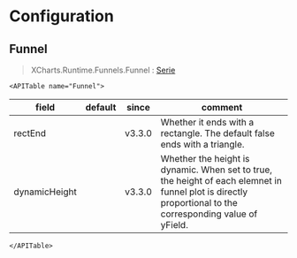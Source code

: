 # Configuration

## Funnel

> XCharts.Runtime.Funnels.Funnel : [Serie](https://xcharts-team.github.io/docs/configuration#serie)

```mdx-code-block
<APITable name="Funnel">
```


|field|default|since|comment|
|--|--|--|--|
|rectEnd||v3.3.0|Whether it ends with a rectangle. The default false ends with a triangle.
|dynamicHeight||v3.3.0|Whether the height is dynamic. When set to true, the height of each elemnet in funnel plot is directly proportional to the corresponding value of yField.

```mdx-code-block
</APITable>
```

